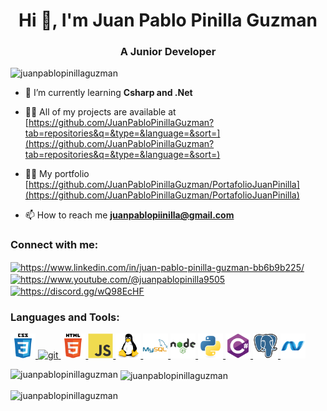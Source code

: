 <h1 align="center">Hi 👋, I'm Juan Pablo Pinilla Guzman</h1>
<h3 align="center">A Junior Developer</h3>

<p align="left"> <img src="https://komarev.com/ghpvc/?username=juanpablopinillaguzman&label=Profile%20views&color=0e75b6&style=flat" alt="juanpablopinillaguzman" /> </p>

- 🌱 I’m currently learning **Csharp and .Net**

- 👨‍💻 All of my projects are available at [https://github.com/JuanPabloPinillaGuzman?tab=repositories&q=&type=&language=&sort=](https://github.com/JuanPabloPinillaGuzman?tab=repositories&q=&type=&language=&sort=)
- 👨‍💻 My portfolio [https://github.com/JuanPabloPinillaGuzman/PortafolioJuanPinilla](https://github.com/JuanPabloPinillaGuzman/PortafolioJuanPinilla)

- 📫 How to reach me **juanpablopiinilla@gmail.com**

<h3 align="left">Connect with me:</h3>
<p align="left">
<a href="https://www.linkedin.com/in/juan-pablo-pinilla-guzman-bb6b9b225/" target="blank"><img align="center" src="https://raw.githubusercontent.com/rahuldkjain/github-profile-readme-generator/master/src/images/icons/Social/linked-in-alt.svg" alt="https://www.linkedin.com/in/juan-pablo-pinilla-guzman-bb6b9b225/" height="30" width="40" /></a>
<a href="https://www.youtube.com/@juanpablopinilla9505" target="blank"><img align="center" src="https://raw.githubusercontent.com/rahuldkjain/github-profile-readme-generator/master/src/images/icons/Social/youtube.svg" alt="https://www.youtube.com/@juanpablopinilla9505" height="30" width="40" /></a>
<a href="https://discord.gg/wQ98EcHF" target="blank"><img align="center" src="https://raw.githubusercontent.com/rahuldkjain/github-profile-readme-generator/master/src/images/icons/Social/discord.svg" alt="https://discord.gg/wQ98EcHF" height="30" width="40" /></a>
</p>

<h3 align="left">Languages and Tools:</h3>
<p align="left"> <a href="https://www.w3schools.com/css/" target="_blank" rel="noreferrer"> <img src="https://raw.githubusercontent.com/devicons/devicon/master/icons/css3/css3-original-wordmark.svg" alt="css3" width="40" height="40"/> </a> <a href="https://git-scm.com/" target="_blank" rel="noreferrer"> <img src="https://www.vectorlogo.zone/logos/git-scm/git-scm-icon.svg" alt="git" width="40" height="40"/> </a> <a href="https://www.w3.org/html/" target="_blank" rel="noreferrer"> <img src="https://raw.githubusercontent.com/devicons/devicon/master/icons/html5/html5-original-wordmark.svg" alt="html5" width="40" height="40"/> </a> <a href="https://developer.mozilla.org/en-US/docs/Web/JavaScript" target="_blank" rel="noreferrer"> <img src="https://raw.githubusercontent.com/devicons/devicon/master/icons/javascript/javascript-original.svg" alt="javascript" width="40" height="40"/> </a> <a href="https://www.linux.org/" target="_blank" rel="noreferrer"> <img src="https://raw.githubusercontent.com/devicons/devicon/master/icons/linux/linux-original.svg" alt="linux" width="40" height="40"/> </a> <a href="https://www.mysql.com/" target="_blank" rel="noreferrer"> <img src="https://raw.githubusercontent.com/devicons/devicon/master/icons/mysql/mysql-original-wordmark.svg" alt="mysql" width="40" height="40"/> </a> <a href="https://nodejs.org" target="_blank" rel="noreferrer"> <img src="https://raw.githubusercontent.com/devicons/devicon/master/icons/nodejs/nodejs-original-wordmark.svg" alt="nodejs" width="40" height="40"/> </a> <a href="https://www.python.org" target="_blank" rel="noreferrer"> <img src="https://raw.githubusercontent.com/devicons/devicon/master/icons/python/python-original.svg" alt="python" width="40" height="40"/> </a> <a href="https://learn.microsoft.com/en-us/dotnet/csharp/" target="_blank" rel="noreferrer"> <img src="https://raw.githubusercontent.com/devicons/devicon/master/icons/csharp/csharp-original.svg" alt="csharp" width="40" height="40"/> </a> <a href="https://www.postgresql.org/" target="_blank" rel="noreferrer"> <img src="https://raw.githubusercontent.com/devicons/devicon/master/icons/postgresql/postgresql-original.svg" alt="postgresql" width="40" height="40"/> </a> <a href="https://dotnet.microsoft.com/" target="_blank" rel="noreferrer"> <img src="https://raw.githubusercontent.com/devicons/devicon/master/icons/dot-net/dot-net-original.svg" alt="dotnet" width="40" height="40"/> </a> </p>

<p><img align="left" src="https://github-readme-stats.vercel.app/api/top-langs?username=juanpablopinillaguzman&show_icons=true&locale=en&layout=compact" alt="juanpablopinillaguzman" /></p>

<p>&nbsp;<img align="center" src="https://github-readme-stats.vercel.app/api?username=juanpablopinillaguzman&show_icons=true&locale=en" alt="juanpablopinillaguzman" /></p>

<p><img align="center" src="https://github-readme-streak-stats.herokuapp.com/?user=juanpablopinillaguzman&" alt="juanpablopinillaguzman" /></p>

